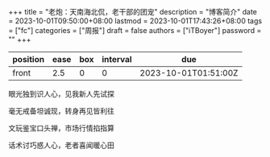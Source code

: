 +++
title = "老炮：天南海北侃，老干部的团宠"
description = "博客简介"
date = 2023-10-01T09:50:00+08:00
lastmod = 2023-10-01T17:43:26+08:00
tags = ["fc"]
categories = ["周报"]
draft = false
authors = ["iTBoyer"]
password = ""
+++

| position | ease | box | interval | due                  |
|----------|------|-----|----------|----------------------|
| front    | 2.5  | 0   | 0        | 2023-10-01T01:51:00Z |

眼光独到识人心，见我新人先试探 

毫无戒备坦诚现，转身再见皆利往 

文玩鉴宝口头禅，市场行情掐指算 

话术讨巧惑人心，老者喜闻暖心田 

